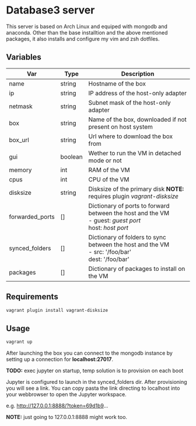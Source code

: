 # Database3 server

This server is based on Arch Linux and equiped with mongodb and anaconda.
Other than the base installtion and the above mentioned packages, 
it also installs and configure my vim and zsh dotfiles.

## Variables

| Var             | Type    | Description                                                                                               |
|-----------------|---------|-----------------------------------------------------------------------------------------------------------|
| name            | string  | Hostname of the box                                                                                       |
| ip              | string  | IP address of the host-only adapter                                                                       |
| netmask         | string  | Subnet mask of the host-only adapter                                                                      |
| box             | string  | Name of the box, downloaded if not present on host system                                                 |
| box_url         | string  | Url where to download the box from                                                                        |
| gui             | boolean | Wether to run the VM in detached mode or not                                                              |
| memory          | int     | RAM of the VM                                                                                             |
| cpus            | int     | CPU of the VM                                                                                             |
| disksize        | string  | Disksize of the primary disk **NOTE:** requires plugin _vagrant-disksize_                                 |
| forwarded_ports | []      | Dictionary of ports to forward between the host and the VM<br>- guest: _guest port_<br> host: _host port_ |
| synced_folders  | []      | Dictionary of folders to sync between the host and the VM<br>- src: '/foo/bar'<br> dest: '/foo/bar'       |
| packages        | []      | Dictionary of packages to install on the VM                                                               |

## Requirements

```Bash
vagrant plugin install vagrant-disksize
```

## Usage

```Bash 
vagrant up
```

After launching the box you can connect to the mongodb instance by setting up
a connection for **localhost:27017**.

**TODO:** exec jupyter on startup, temp solution is to provision on each boot

Jupyter is configured to launch in the synced_folders dir.
After provisioning you will see a link. You can copy pasta the link directing to localhost into 
your webbrowser to open the Jupyter workspace.

e.g.  http://127.0.0.1:8888/?token=69d1b9...

**NOTE:** just going to 127.0.0.1:8888 might work too.
